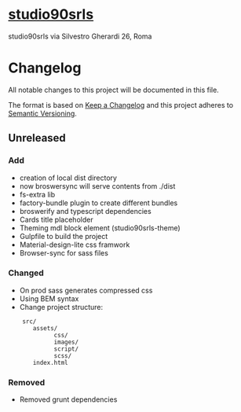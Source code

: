# [studio90srls](http://studio90srls.it/)
studio90srls
via Silvestro Gherardi 26, Roma

# Changelog
All notable changes to this project will be documented in this file.

The format is based on [Keep a Changelog](http://keepachangelog.com/en/1.0.0/)
and this project adheres to [Semantic Versioning](http://semver.org/spec/v2.0.0.html).

## Unreleased

### Add
 - creation of local dist directory
 - now broswersync will serve contents from ./dist
 - fs-extra lib
 - factory-bundle plugin to create different bundles
 - broswerify and typescript dependencies
 - Cards title placeholder
 - Theming mdl block element (studio90srls-theme)
 - Gulpfile to build the project
 - Material-design-lite css framwork
 - Browser-sync for sass files

### Changed
 - On prod sass generates compressed css
 - Using BEM syntax
 - Change project structure:
 ```
     src/
        assets/
              css/
              images/
              script/
              scss/
        index.html
```

### Removed
 - Removed grunt dependencies
